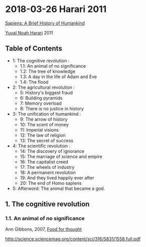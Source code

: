 <!--
@Author: shumez
@Date:   2018-03-26 17:57:79
@Project: Chaier
@Filename: 180326_harari_2014.md
@Last modified by:   shumez
@Last modified time: 2018-03-27 13:25:69
-->


2018-03-26 Harari 2011
======================

[Sapiens: A Brief History of Humankind]

[Yuval Noah Harari] 2011

Table of Contents
-----------------

- 1: The cognitive revolution :
    - 1.1: An animal of no significance
    - 1.2: The tree of knowledge
    - 1.3: A day in the life of Adam and Eve
    - 1.4: The flood
- 2: The agricultural revolution :
    - 5: History's biggest fraud
    - 6: Building pyramids
    - 7: Memory overload
    - 8: There is no justice in history
- 3: The unification of humankind :
    - 9: The arrow of history
    - 10: The scent of money
    - 11: Imperial visions
    - 12: The law of religion
    - 13: The secret of success
- 4: The scientific revolution :
    - 14: The discovery of ignorance
    - 15: The marriage of science and empire
    - 16: The capitalist creed
    - 17: The wheels of industry
    - 18: A permanent revolution
    - 19: And they lived happily ever after
    - 20: The end of Homo sapiens
- 5: Afterword: The animal that became a god.



## 1. The cognitive revolution

### 1.1. An animal of no significance

Ann Gibbons, 2007, [Food for thought]





[Sapiens: A Brief History of Humankind]: http://www.ynharari.com/book/sapiens/
[Yuval Noah Harari]: http://www.ynharari.com

[Food for thought]: http://science.sciencemag.org/content/316/5831/1558
http://science.sciencemag.org/content/sci/316/5831/1558.full.pdf
